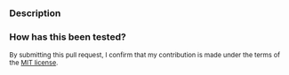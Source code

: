 ### Description
<!-- Is this a user-visible change?  Remember to update RELEASE_NOTES.md -->
<!-- Is this a bug fix for an issue visible in the latest release?  Mention this in the PR details and ensure a patch release is considered -->

### How has this been tested?
<!-- Tests can be added to `Test/` or to `Source/*.Test/…` and run with `dotnet test` -->

<small>By submitting this pull request, I confirm that my contribution is made under the terms of the [MIT license](https://github.com/dafny-lang/dafny/blob/master/LICENSE.txt).</small>
